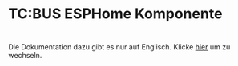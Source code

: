 # TC:BUS ESPHome Komponente

<div class="tip custom-block" style="padding-top: 8px">

Die Dokumentation dazu gibt es nur auf Englisch. Klicke [hier](../reference/esphome-component) um zu wechseln.

</div>
